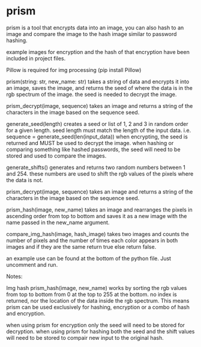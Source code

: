 # prism
prism is a tool that encrypts data into an image, you can also  hash to an image and compare the image to the hash image similar to password hashing.

example images for encryption and the hash of that encryption have been included in project files.

Pillow is required for img processing (pip install Pillow)

prism(string: str, new_name: str)
takes a string of data and encrypts it into an image, saves the image,
and returns the seed of where the data is in the rgb spectrum of the image. the seed is needed to decrypt the image.

prism_decrypt(image, sequence)
takes an image and returns a string of the characters in the image based on the sequence seed.

generate_seed(length)
creates a seed or list of 1, 2 and 3 in random order for a given length. seed length must match the length of the input data.
i.e. sequence = generate_seed(len(input_data))
when encrypting, the seed is returned and MUST be used to decrypt the image. 
when hashing or comparing something like hashed passwords, the seed will need to be stored and used to compare the images.

generate_shifts()
generates and returns two random numbers between 1 and 254.
these numbers are used to shift the rgb values of the pixels where the data is not.

prism_decrypt(image, sequence)
takes an image and returns a string of the characters in the image based on the sequence seed.

prism_hash(image, new_name)
takes an image and rearranges the pixels in ascending order from top to bottom and saves it as a new image with the name passed in the new_name argument.

compare_img_hash(image, hash_image)
takes two images and counts the number of pixels and the number of times each color appears in both images and if they are the same return true else return false.

an example use can be found at the bottom of the python file. Just uncomment and run.


Notes:

Img hash
prism_hash(image, new_name) works by sorting the rgb values from top to bottom from 0 at the top to 255 at the bottom.
no index is returned, nor the location of the data inside the rgb spectrum.
This means prism can be used exclusively for hashing, encryption or a combo of hash and encryption.

when using prism for encryption only the seed will need to be stored for decryption.
when using prism for hashing both the seed and the shift values will need to be stored to compair new input to the original hash.
